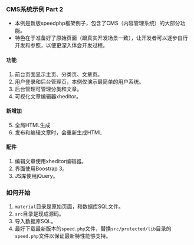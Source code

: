 ### CMS系统示例 Part 2

- 本例是新版speedphp框架例子，包含了CMS（内容管理系统）的大部分功能。
- 特色在于准备好了原始页面（跟真实开发场景一致），让开发者可以逐步自行开发和参照，以便更深入体会开发过程。

#### 功能

1. 前台页面显示主页、分类页、文章页。
2. 用户登录和后台管理页，本例仅演示最简单的用户系统。
3. 后台管理可管理分类和文章。
4. 可视化文章编辑器xheditor。

#### 新增加

5. 全局HTML生成
6. 发布和编辑文章时，会重新生成HTML

#### 配件

1. 编辑文章使用xheditor编辑器。
2. 界面使用Boostrap 3。
3. JS库使用jQuery。

### 如何开始

1. ```material```目录是原始页面，和数据库SQL文件。
2. ```src```目录是现成源码。
3. 导入数据库SQL。
4. 最好下载最新版本的```speed.php```文件，替换```src/protected/lib```目录的```speed.php```文件以保证最新特性能够支持。
